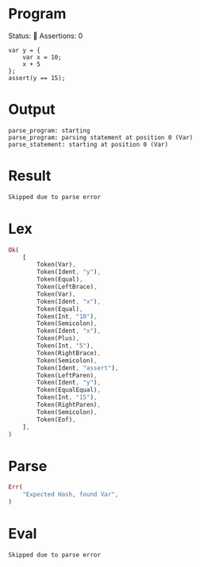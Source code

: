 # Program
Status: 🔴
Assertions: 0

```rustleaf
var y = {
    var x = 10;
    x + 5
};
assert(y == 15);
```

# Output
```
parse_program: starting
parse_program: parsing statement at position 0 (Var)
parse_statement: starting at position 0 (Var)
```

# Result
```rust
Skipped due to parse error
```

# Lex
```rust
Ok(
    [
        Token(Var),
        Token(Ident, "y"),
        Token(Equal),
        Token(LeftBrace),
        Token(Var),
        Token(Ident, "x"),
        Token(Equal),
        Token(Int, "10"),
        Token(Semicolon),
        Token(Ident, "x"),
        Token(Plus),
        Token(Int, "5"),
        Token(RightBrace),
        Token(Semicolon),
        Token(Ident, "assert"),
        Token(LeftParen),
        Token(Ident, "y"),
        Token(EqualEqual),
        Token(Int, "15"),
        Token(RightParen),
        Token(Semicolon),
        Token(Eof),
    ],
)
```

# Parse
```rust
Err(
    "Expected Hash, found Var",
)
```

# Eval
```rust
Skipped due to parse error
```